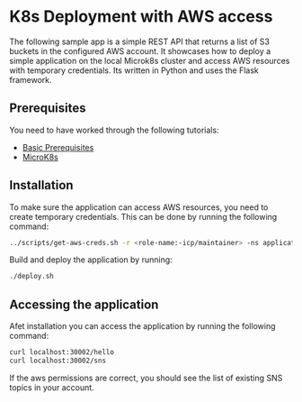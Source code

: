 # K8s Deployment with AWS access

The following sample app is a simple REST API that returns a list of S3 buckets in the configured AWS account. It showcases how to deploy a simple application on the local Microk8s cluster and access AWS resources with temporary credentials.
Its written in Python and uses the Flask framework.

## Prerequisites

You need to have worked through the following tutorials:

- [Basic Prerequisites](../010_Basic_Prerequisites.md)
- [MicroK8s](../021_MicroK8s.md)

## Installation

To make sure the application can access AWS resources, you need to create temporary credentials. This can be done by running the following command:

```bash
../scripts/get-aws-creds.sh -r <role-name:-icp/maintainer> -ns application-aws -p <aws-profile:-default>
```

Build and deploy the application by running:

```bash
./deploy.sh
```

## Accessing the application

Afet installation you can access the application by running the following command:

```bash
curl localhost:30002/hello
curl localhost:30002/sns
```

If the aws permissions are correct, you should see the list of existing SNS topics in your account.
